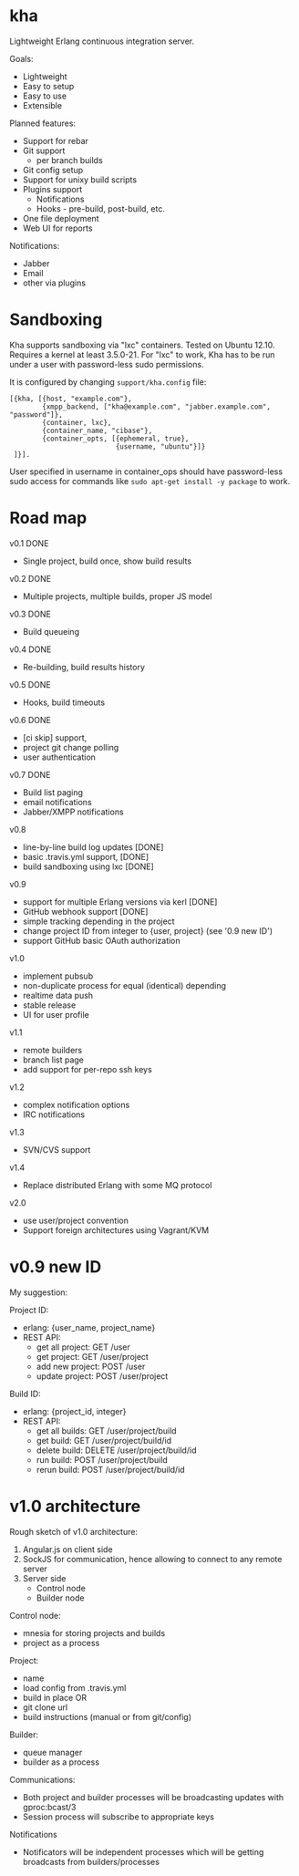 kha
===

Lightweight Erlang continuous integration server.

Goals:

* Lightweight
* Easy to setup
* Easy to use
* Extensible

Planned features:

* Support for rebar
* Git support
  * per branch builds
 * Git config setup
* Support for unixy build scripts
* Plugins support
  * Notifications
  * Hooks - pre-build, post-build, etc.
* One file deployment
* Web UI for reports

Notifications:
* Jabber
* Email
* other via plugins

Sandboxing
==========

Kha supports sandboxing via "lxc" containers. Tested on Ubuntu
12.10. Requires a kernel at least 3.5.0-21. For "lxc" to work, Kha has
to be run under a user with password-less sudo permissions.

It is configured by changing `support/kha.config` file:
```
[{kha, [{host, "example.com"},
        {xmpp_backend, ["kha@example.com", "jabber.example.com", "password"]},
        {container, lxc},
        {container_name, "cibase"},
        {container_opts, [{ephemeral, true},
                          {username, "ubuntu"}]}
 ]}].
```

User specified in username in container_ops should have password-less
sudo access for commands like `sudo apt-get install -y package` to work.

Road map
========

v0.1 DONE
* Single project, build once, show build results

v0.2 DONE
* Multiple projects, multiple builds, proper JS model

v0.3 DONE
* Build queueing

v0.4 DONE
* Re-building, build results history

v0.5 DONE
* Hooks, build timeouts

v0.6 DONE
* [ci skip] support,
* project git change polling
* user authentication

v0.7 DONE
* Build list paging
* email notifications
* Jabber/XMPP notifications

v0.8
* line-by-line build log updates [DONE]
* basic .travis.yml support, [DONE]
* build sandboxing using lxc [DONE]

v0.9
* support for multiple Erlang versions via kerl [DONE]
* GitHub webhook support [DONE]
* simple tracking depending in the project
* change project ID from integer to {user, project} (see '0.9 new ID')
* support GitHub basic OAuth authorization

v1.0
* implement pubsub
* non-duplicate process for equal (identical) depending
* realtime data push
* stable release
* UI for user profile

v1.1
* remote builders
* branch list page
* add support for per-repo ssh keys

v1.2
* complex notification options
* IRC notifications

v1.3
* SVN/CVS support

v1.4
* Replace distributed Erlang with some MQ protocol

v2.0
* use user/project convention
* Support foreign architectures using Vagrant/KVM

v0.9 new ID
==================
My suggestion:

Project ID:
* erlang: {user_name, project_name}
* REST API:
  * get all project: GET /user
  * get project:     GET /user/project
  * add new project: POST /user
  * update project:  POST /user/project

Build ID:
* erlang: {project_id, integer}
* REST API:
  * get all builds: GET /user/project/build
  * get build:      GET /user/project/build/id
  * delete build:   DELETE /user/project/build/id
  * run build:      POST /user/project/build
  * rerun build:    POST /user/project/build/id

v1.0 architecture
==================

Rough sketch of v1.0 architecture:

1. Angular.js on client side
2. SockJS for communication, hence allowing to connect to any remote server
3. Server side
   * Control node
   * Builder node

Control node:
* mnesia for storing projects and builds
* project as a process

Project:
* name
* load config from .travis.yml
* build in place OR
* git clone url
* build instructions (manual or from git/config)

Builder:
* queue manager
* builder as a process

Communications:
* Both project and builder processes will be broadcasting updates with
gproc:bcast/3
* Session process will subscribe to appropriate keys

Notifications
* Notificators will be independent processes which will be getting
broadcasts from builders/processes
